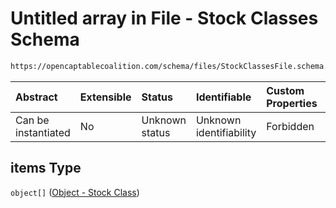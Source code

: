 # Untitled array in File - Stock Classes Schema

```txt
https://opencaptablecoalition.com/schema/files/StockClassesFile.schema.json#/properties/items
```



| Abstract            | Extensible | Status         | Identifiable            | Custom Properties | Additional Properties | Access Restrictions | Defined In                                                                                              |
| :------------------ | :--------- | :------------- | :---------------------- | :---------------- | :-------------------- | :------------------ | :------------------------------------------------------------------------------------------------------ |
| Can be instantiated | No         | Unknown status | Unknown identifiability | Forbidden         | Allowed               | none                | [StockClassesFile.schema.json*](../../schema/files/StockClassesFile.schema.json "open original schema") |

## items Type

`object[]` ([Object - Stock Class](stockclassesfile-properties-items-object---stock-class.md))
